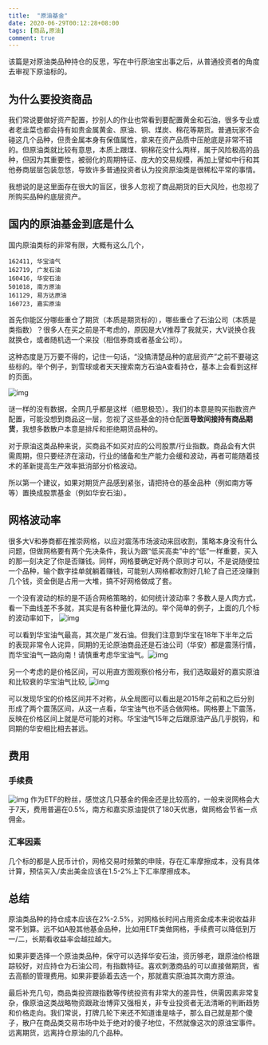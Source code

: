 ```yaml
---
title:  "原油基金"
date: 2020-06-29T00:12:28+08:00
tags: [商品,原油]
comment: true
---
```


该篇是对原油类品种持仓的反思，写在中行原油宝出事之后，从普通投资者的角度去审视下原油标的。

## 为什么要投资商品
我们常说要做好资产配置，抄别人的作业也常看到要配置黄金和石油，很多专业或者老韭菜也都会持有如贵金属黄金、原油、铜、煤炭、棉花等期货。普通玩家不会碰这几个品种，但贵金属本身有保值属性，拿来在资产品质中压舱底是非常不错的。但原油类就比较有意思，本质上跟煤、铜棉花没什么两样，属于风险极高的品种，但因为其重要性，被弱化的周期特征、庞大的交易规模，再加上譬如中行和其他券商层层包装忽悠，导致许多普通投资者认为投资原油类是很稀松平常的事情。

我想说的是这里面存在很大的盲区，很多人忽视了商品期货的巨大风险，也忽视了所购买品种的底层资产。

## 国内的原油基金到底是什么
国内原油类标的非常有限，大概有这么几个，

```
162411, 华宝油气
162719, 广发石油
160416, 华安石油
501018, 南方原油
161129, 易方达原油
160723, 嘉实原油
```

首先你能区分哪些重仓了期货（本质是期货标的），哪些重仓了石油公司（本质是类指数）？很多人在买之前是不考虑的，原因是大V推荐了我就买，大V说换仓我就换仓，或者随机选一个来投（相信券商或者基金公司）。

这种态度是万万要不得的，记住一句话，“没搞清楚品种的底层资产”之前不要碰这些标的。举个例子，到雪球或者天天搜索南方石油A查看持仓，基本上会看到这样的页面。

![img](..\\static\images\Snipaste_2020-04-25_17-53-31.png)

谜一样的没有数据，全网几乎都是这样（细思极恐）。我们的本意是购买指数资产配置，可能没想到商品这一层，忽视了这些基金的持仓配置**导致间接持有商品期货**，我想多数散户本意是排斥和拒绝期货品种的。

对于原油这类品种来说，买商品不如买对应的公司股票/行业指数。商品会有大供需周期，但只要经济在滚动，行业的储备和生产能力会缓和波动，再者可能随着技术的革新提高生产效率抵消部分价格波动。

所以第一个建议，如果对期货产品感到紧张，请把持仓的基金品种（例如南方等等）置换成股票基金（例如华安石油）。

## 网格波动率
很多大V和券商都在推崇网格，以应对震荡市场波动来回收割，策略本身没有什么问题，但做网格要有两个先决条件，我认为跟“低买高卖”中的“低”一样重要，买入的那一刻决定了你是否赚钱。同样，网格要确定好两个原则才可以，不是说随便拉一个品种，输个数字挂单就躺着赚钱，可能别人网格都收割好几轮了自己还没赚到几个钱，资金倒是占用一大堆，搞不好网格做成了套。

一个没有波动的标的是不适合网格策略的，如何统计波动率？多数人是人肉方式，看一下曲线差不多就，其实是有各种量化算法的。举个简单的例子，上面的几个标的波动率如下，
![img](..\\static\images\Snipaste_2020-04-25_18-10-44.png)

可以看到华宝油气最高，其次是广发石油。但我们注意到华宝在18年下半年之后的表现非常令人诧异，同期的无论原油商品还是石油公司（华安）都是震荡行情，而华宝油气一路向南！请慎重考虑华宝油气。![img](..\static\images\Snipaste_2020-04-25_22-18-50.png)

另一个考虑的是价格区间，可以用直方图观察价格分布，我们选取最好的嘉实原油和比较衰的华宝油气比较,
![img](..\\static\images\Snipaste_2020-04-25_22-17-31.png)

可以发现华宝的价格区间并不对称，从全局图可以看出是2015年之前和之后分别形成了两个震荡区间，从这一点看，华宝油气也不适合做网格。网格要上下震荡，反映在价格区间上就是尽可能的对称。华宝油气15年之后跟原油产品几乎脱钩，和同期的华安相比相去甚远。

## 费用
### 手续费
![img](..\\static\images\Snipaste_2020-04-25_22-24-19.png)
作为ETF的粉丝，感觉这几只基金的佣金还是比较高的，一般来说网格会大于7天，费用普遍在0.5%，南方和嘉实原油提供了180天优惠，做网格会节省一点佣金。

### 汇率因素
几个标的都是人民币计价，网格交易时频繁的申赎，存在汇率摩擦成本，没有具体计算，预估买入/卖出美金应该在1.5-2%上下汇率摩擦成本。

## 总结
原油类品种的持仓成本应该在2%-2.5%，对网格长时间占用资金成本来说收益非常不划算。远不如A股其他基金品种，比如用ETF类做网格，手续费可以降低到万一/二，长期看收益率会越拉越大。

如果非要选择一个原油类品种，保守可以选择华安石油，资历够老，跟原油价格跟踪较好，对应持仓为石油公司，有指数特征。喜欢刺激商品的可以直接做期货，省去高额的管理费用。如果非要舔着去选一个，那就嘉实原油其次南方原油。

最后补充几句，商品类投资跟指数等传统投资有非常大的差异性，供需因素非常复杂，像原油这类战略物资跟政治博弈又强相关，非专业投资者无法清晰的判断趋势和价格走向。我们常说，打牌几轮下来还不知道谁是啥子，那么自己就是那个傻子，散户在商品类交易市场中处于绝对的傻子地位，不然就像这次的原油宝事件。远离期货，远离持仓原油的几个品种。
